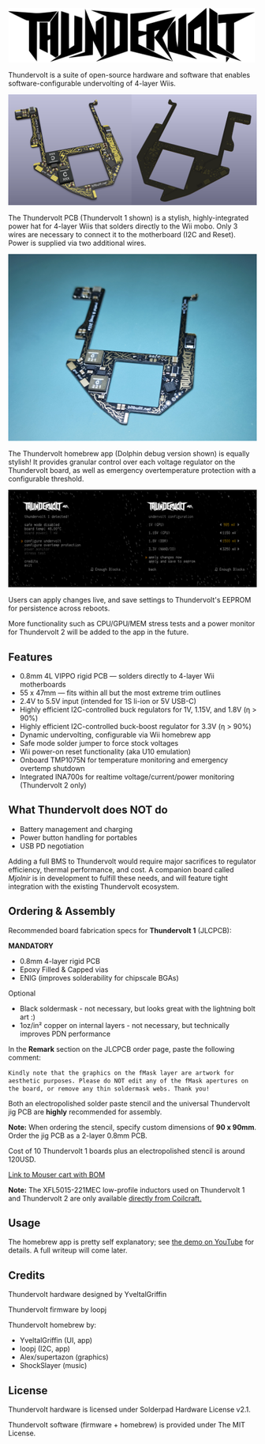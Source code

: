 <picture> <source media="(prefers-color-scheme: dark)" srcset="images/thundervolt_logo_white.png"> <img src="images/thundervolt_logo_black.png" width="500"> </picture> 

Thundervolt is a suite of open-source hardware and software that enables software-configurable undervolting of 4-layer Wiis. 

<img src="images/thundervolt_pcb.png" />

The Thundervolt PCB (Thundervolt 1 shown) is a stylish, highly-integrated power hat for 4-layer Wiis that solders directly to the Wii mobo. Only 3 wires are necessary to connect it to the motherboard (I2C and Reset). Power is supplied via two additional wires.

<img src="images/board.jpg" />

The Thundervolt homebrew app (Dolphin debug version shown) is equally stylish! It provides granular control over each voltage regulator on the Thundervolt board, as well as emergency overtemperature protection with a configurable threshold. 

<img src="images/app.png" />

Users can apply changes live, and save settings to Thundervolt's EEPROM for persistence across reboots. 

More functionality such as CPU/GPU/MEM stress tests and a power monitor for Thundervolt 2 will be added to the app in the future.

## Features
- 0.8mm 4L VIPPO rigid PCB — solders directly to 4-layer Wii motherboards
- 55 x 47mm — fits within all but the most extreme trim outlines
- 2.4V to 5.5V input (intended for 1S li-ion or 5V USB-C)
- Highly efficient I2C-controlled buck regulators for 1V, 1.15V, and 1.8V (η > 90%)
- Highly efficient I2C-controlled buck-boost regulator for 3.3V (η > 90%)
- Dynamic undervolting, configurable via Wii homebrew app
- Safe mode solder jumper to force stock voltages
- Wii power-on reset functionality (aka U10 emulation)
- Onboard TMP1075N for temperature monitoring and emergency overtemp shutdown
- Integrated INA700s for realtime voltage/current/power monitoring (Thundervolt 2 only)

## What Thundervolt does NOT do
- Battery management and charging
- Power button handling for portables
- USB PD negotiation

Adding a full BMS to Thundervolt would require major sacrifices to regulator efficiency, thermal performance, and cost. A companion board called *Mjolnir* is in development to fulfill these needs, and will feature tight integration with the existing Thundervolt ecosystem.

## Ordering & Assembly
Recommended board fabrication specs for **Thundervolt 1** (JLCPCB):

**MANDATORY**
- 0.8mm 4-layer rigid PCB
- Epoxy Filled & Capped vias
- ENIG (improves solderability for chipscale BGAs)

Optional
- Black soldermask - not necessary, but looks great with the lightning bolt art :)
- 1oz/in² copper on internal layers - not necessary, but technically improves PDN performance

In the **Remark** section on the JLCPCB order page, paste the following comment:
```
Kindly note that the graphics on the fMask layer are artwork for aesthetic purposes. Please do NOT edit any of the fMask apertures on the board, or remove any thin soldermask webs. Thank you!
```

Both an electropolished solder paste stencil and the universal Thundervolt jig PCB are **highly** recommended for assembly. 

**Note:** When ordering the stencil, specify custom dimensions of **90 x 90mm**. Order the jig PCB as a 2-layer 0.8mm PCB.

Cost of 10 Thundervolt 1 boards plus an electropolished stencil is around 120USD.

[Link to Mouser cart with BOM](https://www.mouser.com/ProjectManager/ProjectDetail.aspx?AccessID=D2F0182832)

**Note:** The XFL5015-221MEC low-profile inductors used on Thundervolt 1 and Thundervolt 2 are only available [directly from Coilcraft.](https://www.coilcraft.com/en-us/products/power/shielded-inductors/molded-inductor/xfl/xfl501x/xfl5015-221/)

## Usage
The homebrew app is pretty self explanatory; see [the demo on YouTube](https://youtu.be/DeZFMLoE9EQ) for details. A full writeup will come later.

## Credits

Thundervolt hardware designed by YveltalGriffin

Thundervolt firmware by loopj

Thundervolt homebrew by:
- YveltalGriffin (UI, app)
- loopj (I2C, app)
- Alex/supertazon (graphics)
- ShockSlayer (music)

## License

Thundervolt hardware is licensed under Solderpad Hardware License v2.1.

Thundervolt software (firmware + homebrew) is provided under The MIT License.
